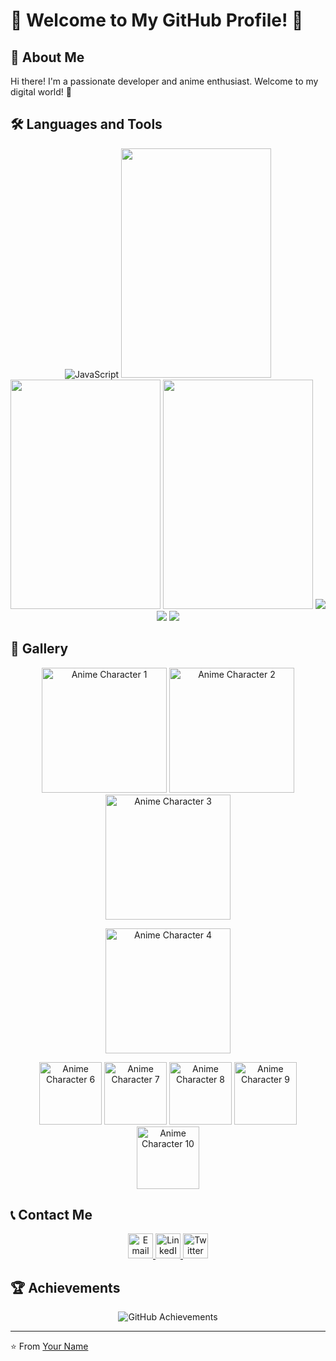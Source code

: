 # 🌸 Welcome to My GitHub Profile! 🌸

## 🌟 About Me

Hi there! I'm a passionate developer and anime enthusiast. Welcome to my digital world! 🚀

## 🛠️ Languages and Tools

<div align="center">
  <img src="https://i.pinimg.com/originals/12/27/87/1227871fe4361ab20682a552629faf3a.jpg" alt="JavaScript"/>
  <img src="https://github.com/cat-milk/Anime-Girls-Holding-Programming-Books/blob/master/NodeJs/Girl_With_Glasses_Blue_Eyes_Covering_Face_With_Express_In_Action_Book.png" width="240" height="367" />
  <img src="https://github.com/cat-milk/Anime-Girls-Holding-Programming-Books/blob/master/PHP/Patchouli_Knowledge_Holds_PHP_For_Professionals_Portuguese.png" width="240" height="367" />
  <img src="https://github.com/cat-milk/Anime-Girls-Holding-Programming-Books/blob/master/NodeJs/Black_Haired_Girl_With_Scarf_Holding_NodeJs_Design_Patterns_Book.png" width="240" height="367" />
  <img src="https://github.com/cat-milk/Anime-Girls-Holding-Programming-Books/blob/master/CSS/Sakurajima_Mai_Beginning_CSS.jpg" />
  <img src="https://github.com/cat-milk/Anime-Girls-Holding-Programming-Books/blob/master/MongoDB/Nishimiya_Shouko_Learn_MongoDB.jpg" />
  <img src="https://github.com/cat-milk/Anime-Girls-Holding-Programming-Books/blob/master/Python/Hirasawa_Yui_Studying_For_interview.png" />
</div>

## 🌈 Gallery

<div align="center">
  <img src="https://media1.giphy.com/media/v1.Y2lkPTc5MGI3NjExcDFtMmFrZDllNzc2czd3azJvMGNienN0Ymhpd3BnZTV6Z2lyZjNzbyZlcD12MV9pbnRlcm5hbF9naWZfYnlfaWQmY3Q9Zw/xJlOdEYy0r7ZS/giphy.gif" width="200" height="200"  alt="Anime Character 1"/>
  <img src="https://media3.giphy.com/media/v1.Y2lkPTc5MGI3NjExY3licHliMGIydHlhdWR1eTdlMm1lZ2V1YWt6bjJkeTE5aWVzb25odyZlcD12MV9pbnRlcm5hbF9naWZfYnlfaWQmY3Q9Zw/QpAkCCGu2saR2/giphy.gif"  
 width="200" alt="Anime Character 2"/>
  <img src="https://media4.giphy.com/media/v1.Y2lkPTc5MGI3NjExYnB6N3N4ODQwNXlvaTR1Zzd5YjAxN3hvaHlvcnpobTd2NTkyZTUydiZlcD12MV9pbnRlcm5hbF9naWZfYnlfaWQmY3Q9Zw/lexAKLWWc0Cc/giphy.gif"  
 width="200" alt="Anime Character 3"/>
  
  <img src="https://media3.giphy.com/media/v1.Y2lkPTc5MGI3NjExcDl4NmpqOXZsYXloZ3RjeDFzeTNtdHE1OGtpdTJyNXAybXg2NmhxOSZlcD12MV9pbnRlcm5hbF9naWZfYnlfaWQmY3Q9Zw/adlPS9aMT2CNG/giphy.gif" 
 width="200" alt="Anime Character 4"/>
</div>

<div align="center">
  <img src="/path/to/anime-character-8.gif" width="100" alt="Anime Character 6"/>
  <img src="/path/to/anime-character-9.gif" width="100" alt="Anime Character 7"/>
  <img src="/path/to/anime-character-10.gif" width="100" alt="Anime Character 8"/>
  <img src="/path/to/anime-character-11.gif" width="100" alt="Anime Character 9"/>
  <img src="/path/to/anime-character-12.gif" width="100" alt="Anime Character 10"/>
</div>

## 📞 Contact Me

<div align="center">
  <a href="mailto:youremail@example.com">
    <img src="/path/to/email-icon.png" width="40" alt="Email"/>
  </a>
  <a href="https://linkedin.com/in/yourprofile">
    <img src="/path/to/linkedin-icon.png" width="40" alt="LinkedIn"/>
  </a>
  <a href="https://twitter.com/yourprofile">
    <img src="/path/to/twitter-icon.png" width="40" alt="Twitter"/>
  </a>
</div>

## 🏆 Achievements

<div align="center">
  <img src="/path/to/trophy-background.gif" alt="GitHub Achievements"/>
</div>

---

⭐ From [Your Name](https://github.com/yourusername)
